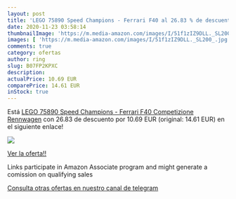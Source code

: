 ```yaml
---
layout: post
title: 'LEGO 75890 Speed Champions - Ferrari F40 al 26.83 % de descuento'
date: 2020-11-23 03:58:14
thumbnailImage: 'https://m.media-amazon.com/images/I/51f1zIZ9DLL._SL200_.jpg'
images: [ 'https://m.media-amazon.com/images/I/51f1zIZ9DLL._SL200_.jpg' ]
comments: true
category: ofertas
author: ring
slug: B07FP2KPXC
description:
actualPrice: 10.69 EUR
comparePrice: 14.61 EUR
inStock: true
---
```


Está [LEGO 75890 Speed Champions - Ferrari F40 Competizione  Rennwagen](https://www.amazon.de/dp/B07FP2KPXC/?tag=redken02-21) con 26.83 de descuento por 10.69 EUR (original: 14.61 EUR) en el siguiente enlace!

[![](https://m.media-amazon.com/images/I/51f1zIZ9DLL._SL200_.jpg)](https://www.amazon.de/dp/B07FP2KPXC/?tag=redken02-21)

[Ver la oferta!!](https://www.amazon.de/dp/B07FP2KPXC/?tag=redken02-21)

Links participate in Amazon Associate program and might generate a comission on qualifying sales

[Consulta otras ofertas en nuestro canal de telegram](https://t.me/s/ofertas25)
